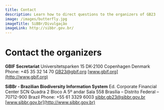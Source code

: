 ```yaml
---
title: Contact
description: Learn how to direct questions to the organizers of GB23  
image: /images/butterfly.jpg
imageTitle: SiBBr/Divulgação
imageLink: http://sibbr.gov.br/
---
```


# Contact the organizers

**GBIF Secretariat**
Universitetsparken 15
DK-2100 Copenhagen
Denmark
Phone: +45 35 32 14 70
[GB23@gbif.org](mailto:GB23@gbif.org)
[www.gbif.org](http://www.gbif.org)

**SiBBr - Brazilian Biodiversity Information System**
Ed. Corporate Financial Center
SCN Quadra 2 Bloco A 5º andar Sala 558
Brasília – Distrito Federal – 70712-900
Brazil
Phone: +55 61 3329 6003
[sibbr.gb23@sibbr.gov.br](mailto:sibbr.gb23@sibbr.gov.br)
[www.sibbr.gov.br](http://www.sibbr.gov.br)

